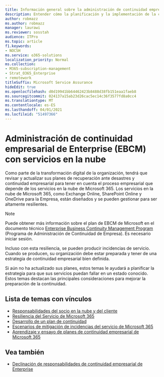 ```yaml
---
title: Información general sobre la administración de continuidad empresarial de Enterprise con servicios en la nube
description: Entender cómo la planificación y la implementación de la continuidad empresarial son diferentes cuando los servicios en la nube forman parte de la oferta de TI.
author: robmazz
ms.author: robmazz
manager: laurawi
ms.reviewer: sosstah
audience: ITPro
ms.topic: article
f1.keywords:
- NOCSH
ms.service: o365-solutions
localization_priority: Normal
ms.collection:
- M365-subscription-management
- Strat_O365_Enterprise
- remotework
titleSuffix: Microsoft Service Assurance
hideEdit: true
ms.openlocfilehash: d0d19941bb64462423b8488d38fb151eaa1faeb8
ms.sourcegitcommit: 024137a15ab23d26cac5ec14c36f3577fd8a0cc4
ms.translationtype: MT
ms.contentlocale: es-ES
ms.lasthandoff: 04/01/2021
ms.locfileid: "51497366"
---
```

# <a name="enterprise-business-continuity-management-ebcm-with-cloud-services"></a>Administración de continuidad empresarial de Enterprise (EBCM) con servicios en la nube

Como parte de la transformación digital de la organización, tendrá que revisar y actualizar sus planes de recuperación ante desastres y continuidad empresarial para tener en cuenta el proceso empresarial que depende de los servicios en la nube de Microsoft 365. Los servicios en la nube de Microsoft 365, como Exchange Online, SharePoint Online y OneDrive para la Empresa, están diseñados y se pueden gestionar para ser altamente resilientes.

> [!NOTE]
> Puede obtener más información sobre el plan de EBCM de Microsoft en el documento técnico [Enterprise Business Continuity Management Program](https://go.microsoft.com/fwlink/?linkid=2121521) (Programa de Administración de Continuidad de Empresa). Es necesario iniciar sesión.

Incluso con esta resiliencia, se pueden producir incidencias de servicio. Cuando se producen, su organización debe estar preparada y tener de una estrategia de continuidad empresarial bien definida.

Si aún no ha actualizado sus planes, estos temas le ayudará a planificar la estrategia para que sus servicios puedan fallar en un estado conocido. Estos temas destacan las principales consideraciones para mejorar la preparación de la continuidad.

## <a name="list-of-topics-with-links"></a>Lista de temas con vínculos

- [Responsabilidades del socio en la nube y del cliente](assurance-customer-and-cloud-partner-ebcm-responsibilities.md)
- [Resiliencia del Servicio de Microsoft 365](assurance-m365-service-resiliency.md)
- [Desarrollo de un plan de continuidad](assurance-developing-your-ebcm-plan.md)
- [Escenarios de mitigación de incidencias del servicio de Microsoft 365](assurance-microsoft-365-mitigations.md)
- [Aprendizaje y ensayo de planes de continuidad empresarial de Microsoft 365](assurance-ebcm-plan-rehearsal-and-user-training.md)

## <a name="see-also"></a>Vea también

- [Declinación de responsabilidades de continuidad empresarial de Enterprise](assurance-ebcm-legal-disclaimer.md)
